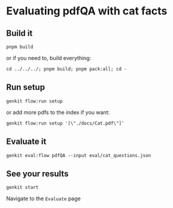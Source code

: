 # Evaluating pdfQA with cat facts

## Build it

```
pnpm build
```

or if you need to, build everything:

```
cd ../../../; pnpm build; pnpm pack:all; cd -
```

## Run setup

```
genkit flow:run setup
```

or add more pdfs to the index if you want:

```
genkit flow:run setup '[\"./docs/Cat.pdf\"]'
```

## Evaluate it

```
genkit eval:flow pdfQA --input eval/cat_questions.json
```

## See your results

```
genkit start
```

Navigate to the `Evaluate` page
